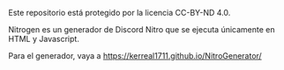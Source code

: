 Este repositorio está protegido por la licencia CC-BY-ND 4.0.

Nitrogen es un generador de Discord Nitro que se ejecuta únicamente en HTML y Javascript.

Para el generador, vaya a https://kerreal1711.github.io/NitroGenerator/
